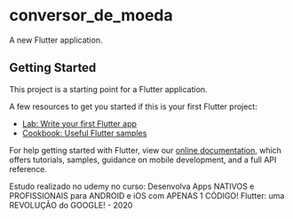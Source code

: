 # conversor_de_moeda

A new Flutter application.

## Getting Started

This project is a starting point for a Flutter application.

A few resources to get you started if this is your first Flutter project:

- [Lab: Write your first Flutter app](https://flutter.dev/docs/get-started/codelab)
- [Cookbook: Useful Flutter samples](https://flutter.dev/docs/cookbook)

For help getting started with Flutter, view our 
[online documentation](https://flutter.dev/docs), which offers tutorials, 
samples, guidance on mobile development, and a full API reference.

Estudo realizado no udemy no curso: Desenvolva Apps NATIVOS e PROFISSIONAIS para ANDROID e iOS com APENAS 1 CÓDIGO! Flutter: uma REVOLUÇÃO do GOOGLE! - 2020
